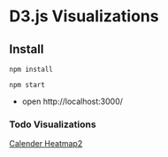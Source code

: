 # D3.js Visualizations

## Install

```
npm install

npm start
```
* open http://localhost:3000/


### Todo Visualizations
[Calender Heatmap2](https://github.com/g1eb/calendar-heatmap)